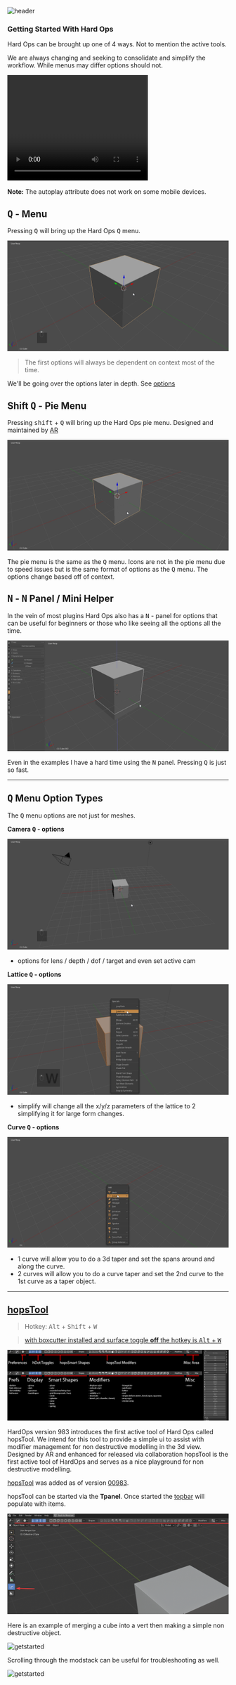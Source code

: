 ![header](img/banner.gif)

### Getting Started With Hard Ops

Hard Ops can be brought up one of 4 ways. Not to mention the active tools.

We are always changing and seeking to consolidate and simplify the workflow. While menus may differ options should not. 

<!DOCTYPE html>
<html>
<body>

<video width="320" height="240" autoplay>
  <source src="docs\vid\gs1\test1.mp4" type="video/mp4">
  Your browser does not support the video tag.
</video>

<p><b>Note:</b> The autoplay attribute does not work on some mobile devices.</p>

</body>
</html>


## <kbd>Q</kbd>  - Menu

Pressing <kbd>Q</kbd> will bring up the Hard Ops <kbd>Q</kbd> menu.

![getstarted](img/getstart/g1.gif)

> The first options will always be dependent on context most of the time.

We'll be going over the options later in depth. See [options](options)

## Shift <kbd>Q</kbd> - Pie Menu

Pressing <kbd>shift</kbd> + <kbd>Q</kbd> will bring up the Hard Ops pie menu. Designed and maintained by [AR](https://twitter.com/AdrianRutk0wski/)

![getstarted](img/getstart/g2.gif)

The pie menu is the same as the <kbd>Q</kbd> menu. Icons are not in the pie menu due to speed issues but is the same format of options as the <kbd>Q</kbd> menu. The options change based off of context.

## <kbd>N</kbd> - <kbd>N</kbd> Panel / Mini Helper

In the vein of most plugins Hard Ops also has a <kbd>N</kbd> - panel for options that can be useful for beginners or those who like seeing all the options all the time.

![getstarted](img/getstart/g3.gif)

Even in the examples I have a hard time using the <kbd>N</kbd> panel. Pressing <kbd>Q</kbd> is just so fast.

---

## <kbd>Q</kbd> Menu Option Types

The <kbd>Q</kbd> menu options are not just for meshes.

**Camera <kbd>Q</kbd> - options**

![getstarted](img/getstart/g4.gif)

- options for lens / depth / dof / target and even set active cam


**Lattice <kbd>Q</kbd> - options**

![getstarted](img/getstart/g5.gif)

- simplify will change all the x/y/z parameters of the lattice to 2 simplifying it for large form changes.



**Curve <kbd>Q</kbd> - options**

![getstarted](img/getstart/g6.gif)

- 1 curve will allow you to do a 3d taper and set the spans around and along the curve.
- 2 curves will allow you to do a curve taper and set the 2nd curve to the 1st curve as a taper object.

---

## [hopsTool](https://youtu.be/0qx_hOrW1C8)

> Hotkey: <kbd>Alt</kbd> + <kbd>Shift</kbd> + <kbd>W</kbd>

> [with boxcutter installed and surface toggle **off** the hotkey is <kbd>Alt</kbd> + <kbd>W</kbd>](https://boxcutter-manual.readthedocs.io/en/latest/preference/#enable-surface-toggle)

![hotkey](img/hopstool/h19.png)

HardOps version 983 introduces the first active tool of Hard Ops called hopsTool. We intend for this tool to provide a simple ui to assist with modifier management for non destructive modelling in the 3d view. Designed by AR and enhanced for released via collaboration hopsTool is the first active tool of HardOps and serves as a nice playground for non destructive modelling.

[hopsTool](hopsTool.md) was added as of version [00983](https://masterxeon1001.com/2019/09/01/hard-ops-00983-update-log/).

hopsTool can be started via the **Tpanel**. Once started the [topbar](https://twitter.com/mxeon1001/status/1123820309168177154) will populate with items.

![getstarted](img/getstart/g7.png)

Here is an example of merging a cube into a vert then making a simple non destructive object.

![getstarted](img/getstart/g8.gif)

Scrolling through the modstack can be useful for troubleshooting as well.

![getstarted](img/getstart/g9.gif)
